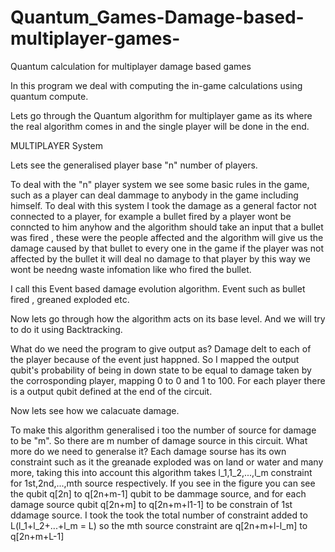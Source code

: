 # Quantum_Games-Damage-based-multiplayer-games-
Quantum calculation for multiplayer damage based games



In this program we deal with computing the in-game calculations using quantum compute.

Lets go through the Quantum algorithm for multiplayer game as its where the real algorithm comes in and the single player will be done in the end.


MULTIPLAYER System 

Lets see the generalised player base "n" number of players.

To deal with the "n" player system we see some basic rules in the game, such as a player can deal dammage to anybody in the game including himself. To deal with this system I took the damage as a general factor not connected to a player, for example a bullet fired by a player wont be conncted to him anyhow and the algorithm should take an input that a bullet was fired , these were the  people affected and the algorithm will give us the damage caused by that bullet to every one in the game if the player was not affected by the bullet it will deal no damage to that player by this way we wont be needng waste infomation like who fired the bullet.

I call this Event based damage evolution algorithm. Event such as bullet fired , greaned exploded etc.

Now lets go through how the algorithm acts on its base level. And we will try to do it using Backtracking.

What do we need the program to give output as? Damage delt to each of the player because of the event just happned. So I mapped the output qubit's probability of being in down state to be equal to damage taken by the corrosponding player, mapping 0 to 0 and 1 to 100. For each player there is a output qubit defined at the end of the circuit.

Now lets see how we calacuate damage.

To make this algorithm generalised i too the number of source for damage to be "m". So there are m number of damage source in this circuit. What more do we need to generalse it? Each damage sourse has its own constraint such as it the greanade exploded was on land or water and many more, taking this into account this algorithm takes l_1,1_2,...,l_m constraint for 1st,2nd,...,mth source respectively. If you see in the figure you can see the qubit q[2n] to q[2n+m-1] qubit to be dammage source, and for each damage source qubit q[2n+m] to q[2n+m+l1-1] to be constrain of 1st ddamage source. I took the took the total number of constraint added to L(l_1+l_2+...+l_m = L)
so the mth source constraint are q[2n+m+l-l_m] to q[2n+m+L-1]

